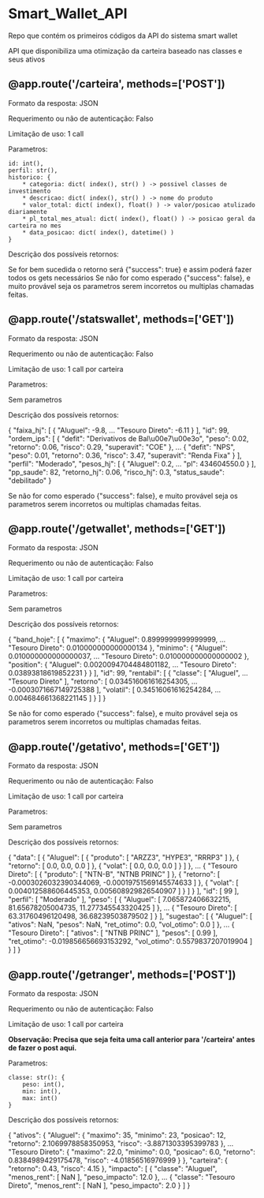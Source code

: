 # Smart_Wallet_API
Repo que contém os primeiros códigos da API do sistema smart wallet

API que disponibiliza uma otimização da carteira baseado nas classes e seus ativos

## @app.route('/carteira', methods=['POST'])
Formato da resposta: JSON

Requerimento ou não de autenticação: Falso

Limitação de uso: 1 call

Parametros:

    id: int(),
    perfil: str(),
    historico: {
        * categoria: dict( index(), str() ) -> possivel classes de investimento
        * descricao: dict( index(), str() ) -> nome do produto
        * valor_total: dict( index(), float() ) -> valor/posicao atulizado diariamente
        * pl_total_mes_atual: dict( index(), float() ) -> posicao geral da carteira no mes
        * data_posicao: dict( index(), datetime() )
    }
    

Descrição dos possíveis retornos:

Se for bem sucedida o retorno será {"success": true} e assim poderá fazer todos os gets necessários
Se não for como esperado {"success": false}, e muito provável seja os parametros serem incorretos ou multiplas chamadas feitas.


## @app.route('/statswallet', methods=['GET'])
Formato da resposta: JSON

Requerimento ou não de autenticação: Falso

Limitação de uso: 1 call por carteira

Parametros:

Sem parametros

Descrição dos possíveis retornos:

{
  "faixa_hj": [
    {
      "Aluguel": -9.8,
      ...
      "Tesouro Direto": -6.11
    }
  ],
  "id": 99,
  "ordem_ips": [
    {
      "defit": "Derivativos de Bal\u00e7\u00e3o",
      "peso": 0.02,
      "retorno": 0.06,
      "risco": 0.29,
      "superavit": "COE"
    },
    ...
    {
      "defit": "NPS",
      "peso": 0.01,
      "retorno": 0.36,
      "risco": 3.47,
      "superavit": "Renda Fixa"
    }
  ],
  "perfil": "Moderado",
  "pesos_hj": [
    {
      "Aluguel": 0.2,
      ...
      "pl": 434604550.0
    }
  ],
  "pp_saude": 82,
  "retorno_hj": 0.06,
  "risco_hj": 0.3,
  "status_saude": "debilitado"
}

Se não for como esperado {"success": false}, e muito provável seja os parametros serem incorretos ou multiplas chamadas feitas.

## @app.route('/getwallet', methods=['GET'])
Formato da resposta: JSON

Requerimento ou não de autenticação: Falso

Limitação de uso: 1 call por carteira

Parametros:

Sem parametros

Descrição dos possíveis retornos:

{
  "band_hoje": [
    {
      "maximo": {
        "Aluguel": 0.8999999999999999,
        ...
        "Tesouro Direto": 0.010000000000000134
      },
      "minimo": {
        "Aluguel": 0.010000000000000037,
        ...
        "Tesouro Direto": 0.010000000000000002
      },
      "position": {
        "Aluguel": 0.0020094704484801182,
        ...
        "Tesouro Direto": 0.03893818619852231
      }
    }
  ],
  "id": 99,
  "rentabil": [
    {
      "classe": [
        "Aluguel",
        ...
        "Tesouro Direto"
      ],
      "retorno": [
        0.034516061616254305,
        ...
        -0.0003071667149725388
      ],
      "volatil": [
        0.34516061616254284,
        ...
        0.004684661368221145
      ]
    }
  ]
}

Se não for como esperado {"success": false}, e muito provável seja os parametros serem incorretos ou multiplas chamadas feitas.

## @app.route('/getativo', methods=['GET'])
Formato da resposta: JSON

Requerimento ou não de autenticação: Falso

Limitação de uso: 1 call por carteira

Parametros:

Sem parametros

Descrição dos possíveis retornos:

{
  "data": [
    {
      "Aluguel": [
        {
          "produto": [
            "ARZZ3",
            "HYPE3",
            "RRRP3"
          ]
        },
        {
          "retorno": [
            0.0,
            0.0,
            0.0
          ]
        },
        {
          "volat": [
            0.0,
            0.0,
            0.0
          ]
        }
      ]
    },
    ...
    {
      "Tesouro Direto": [
        {
          "produto": [
            "NTN-B",
            "NTNB PRINC"
          ]
        },
        {
          "retorno": [
            -0.0003026032390344069,
            -0.00019751569145574633
          ]
        },
        {
          "volat": [
            0.004012588606445353,
            0.005608929826540907
          ]
        }
      ]
    }
  ],
  "id": [
    99
  ],
  "perfil": [
    "Moderado"
  ],
  "peso": [
    {
      "Aluguel": [
        7.065872406632215,
        81.65678205004735,
        11.277345543320425
      ]
    },
    ...
    {
      "Tesouro Direto": [
        63.31760496120498,
        36.68239503879502
      ]
    }
  ],
  "sugestao": [
    {
      "Aluguel": [
        "ativos": NaN,
        "pesos": NaN,
        "ret_otimo": 0.0,
        "vol_otimo": 0.0
      ]
    },
    ...
    {
      "Tesouro Direto": [
        "ativos": [
        "NTNB PRINC"
        ],
        "pesos": [
            0.99
        ],
        "ret_otimo": -0.019856656693153292,
        "vol_otimo": 0.5579837207019904
      ]
    }
  ]
}

## @app.route('/getranger', methods=['POST'])
Formato da resposta: JSON

Requerimento ou não de autenticação: Falso

Limitação de uso: 1 call por carteira

<b>Observação: Precisa que seja feita uma call anterior para '/carteira' antes de fazer o post aqui.</b>

Parametros:


    classe: str(): {
        peso: int(),
        min: int(),
        max: int()
    }


Descrição dos possíveis retornos:

{
  "ativos": {
    "Aluguel": {
      "maximo": 35,
      "minimo": 23,
      "posicao": 12,
      "retorno": 2.1069978858350953,
      "risco": -3.8871303395399783
    },
    ...
    "Tesouro Direto": {
      "maximo": 22.0,
      "minimo": 0.0,
      "posicao": 6.0,
      "retorno": 0.8384989429175478,
      "risco": -4.01856516976999
    }
  },
  "carteira": {
    "retorno": 0.43,
    "risco": 4.15
  },
  "impacto": [
    {
      "classe": "Aluguel",
      "menos_rent": [
        NaN
      ],
      "peso_impacto": 12.0
    },
    ...
    {
      "classe": "Tesouro Direto",
      "menos_rent": [
        NaN
      ],
      "peso_impacto": 2.0
    }
  ]
}

